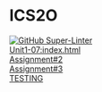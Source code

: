 # ICS2O
[![GitHub Super-Linter](https://github.com/amelia-mohr/ICS2O/workflows/Lint%20Code%20Base/badge.svg)](https://github.com/marketplace/actions/super-linter)
<br>
[Unit1-07:index.html](./Unit%201/Unit%201-07/index.html)
<br>
[Assignment#2](./Assignments/Assignment2/assignment2.html)
<br>
[Assignment#3](./Assignments/Assignment3/assignment3.html)
<br>
[TESTING](./Assignments/Assignment3/index.html)
